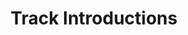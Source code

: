 ---
title        : Track Introductions
type         : user-session
track        : Misc
topics       :
technology   :
categories   :
featured     :
when_day     : Mon
when_time    : AM-1
room_id      : room-3
locked       : true
session_slack:
status       : review-content
organizers   :
    - Sebastien Deleersnyder
participants :
description  :
---